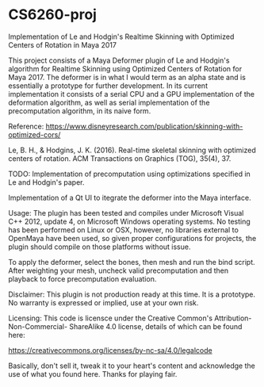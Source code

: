 # CS6260-proj
Implementation of Le and Hodgin's Realtime Skinning with Optimized Centers of Rotation in Maya 2017

This project consists of a Maya Deformer plugin of Le and Hodgin's
algorithm for Realtime Skinning using Optimized Centers of Rotation
for Maya 2017. The deformer is in what I would term as an alpha state
and is essentially a prototype for further development. In its current
implementation it consists of a serial CPU and a GPU implementation 
of the deformation algorithm, as well as serial implementation of the
precomputation algorithm, in its naive form.

Reference:
https://www.disneyresearch.com/publication/skinning-with-optimized-cors/

Le, B. H., & Hodgins, J. K. (2016). Real-time skeletal skinning with 
optimized centers of rotation. ACM Transactions on Graphics (TOG), 35(4), 37.

TODO:
Implementation of precomputation using optimizations specified in
Le and Hodgin's paper.

Implementation of a Qt UI to itegrate the deformer into the Maya interface.

Usage:
The plugin has been tested and compiles under Microsoft Visual C++ 2012, 
update 4, on Microsoft Windows operating systems. No testing has been 
performed on Linux or OSX, however, no libraries external to OpenMaya have 
been used, so given proper configurations for projects, the plugin should 
compile on those platforms without issue.

To apply the deformer, select the bones, then mesh and run the bind script.
After weighting your mesh, uncheck valid precomputation and then playback to
force precomputation evaluation.

Disclaimer:
This plugin is not production ready at this time. It is a prototype.  
No warranty is expressed or implied, use at your own risk.

Licensing:
This code is licensce under the Creative Common's Attribution-Non-Commercial-
ShareAlike 4.0 license, details of which can be found here:

https://creativecommons.org/licenses/by-nc-sa/4.0/legalcode

Basically, don't sell it, tweak it to your heart's content and acknowledge 
the use of what you found here. Thanks for playing fair.
